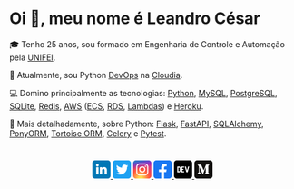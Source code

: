 # Oi 👋, meu nome é Leandro César

🎓 Tenho 25 anos, sou formado em Engenharia de Controle e Automação pela [UNIFEI](https://unifei.edu.br/).

💼 Atualmente, sou Python [DevOps](https://aws.amazon.com/pt/devops/what-is-devops/) na [Cloudia](https://app.cloudiabot.com/).

💻 Domino principalmente as tecnologias: [Python](https://www.python.org/), [MySQL](https://www.mysql.com/), [PostgreSQL](https://www.postgresql.org/), [SQLite](https://www.sqlite.org/), [Redis](https://redis.io/), [AWS](https://aws.amazon.com/) ([ECS](https://aws.amazon.com/pt/ecs/), [RDS](https://aws.amazon.com/pt/rds/), [Lambdas](https://aws.amazon.com/pt/lambda/)) e [Heroku](https://www.heroku.com/).

🐍 Mais detalhadamente, sobre Python: [Flask](https://flask.palletsprojects.com/), [FastAPI](https://fastapi.tiangolo.com/), [SQLAlchemy](https://www.sqlalchemy.org/), [PonyORM](https://ponyorm.org/), [Tortoise ORM](https://tortoise-orm.readthedocs.io/), [Celery](https://docs.celeryq.dev/) e [Pytest](https://docs.pytest.org/).

#

<p align="center">
  <a href="https://www.linkedin.com/in/leandcesar" target="_blank">
    <img width="32px" alt="Linkedin" src="https://github.com/edent/SuperTinyIcons/blob/master/images/svg/linkedin.svg"/>
  </a>
  <a href="https://www.twitter.com/leandcesar" target="_blank">
    <img width="32px" alt="Twitter" src="https://github.com/edent/SuperTinyIcons/blob/master/images/svg/twitter.svg"/>
  </a>
  <a href="https://www.instagram.com/leandcesar" target="_blank">
    <img width="32px" alt="Instagram" src="https://github.com/edent/SuperTinyIcons/blob/master/images/svg/instagram.svg"/>
  </a>
    <a href="https://www.facebook.com/leandcesar" target="_blank">
    <img width="32px" alt="Facebook" src="https://github.com/edent/SuperTinyIcons/blob/master/images/svg/facebook.svg"/>
  </a>
  <a href="https://dev.to/leandcesar" target="_blank">
    <img width="32px" alt="dev.to" src="https://github.com/edent/SuperTinyIcons/blob/master/images/svg/dev_to.svg"/>
  </a>
  <a href="https://medium.com/@leandcesar" target="_blank">
    <img width="32px" alt="Medium" src="https://github.com/edent/SuperTinyIcons/blob/master/images/svg/medium.svg"/>
  </a>
</p>
